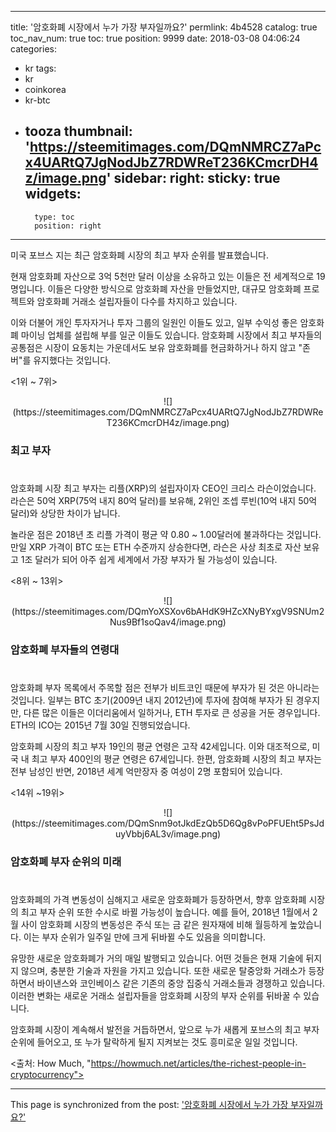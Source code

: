 
---
title: '암호화폐 시장에서 누가 가장 부자일까요?'
permlink: 4b4528
catalog: true
toc_nav_num: true
toc: true
position: 9999
date: 2018-03-08 04:06:24
categories:
- kr
tags:
- kr
- coinkorea
- kr-btc
- tooza
thumbnail: 'https://steemitimages.com/DQmNMRCZ7aPcx4UARtQ7JgNodJbZ7RDWReT236KCmcrDH4z/image.png'
sidebar:
    right:
        sticky: true
widgets:
    -
        type: toc
        position: right
---


미국 포브스 지는 최근 암호화폐 시장의 최고 부자 순위를 발표했습니다.

현재 암호화폐 자산으로 3억 5천만 달러 이상을 소유하고 있는 이들은 전 세계적으로 19명입니다.  이들은 다양한 방식으로 암호화폐 자산을 만들었지만, 대규모 암호화폐 프로젝트와 암호화폐 거래소 설립자들이 다수를 차지하고 있습니다.

이와 더불어 개인 투자자거나 투자 그룹의 일원인 이들도 있고, 일부 수익성 좋은 암호화폐 마이닝 업체를 설립해 부를 일군 이들도 있습니다.  암호화폐 시장에서 최고 부자들의 공통점은 시장이 요동치는 가운데서도 보유 암호화폐를 현금화하거나 하지 않고 "존버"를 유지했다는 것입니다. 

<1위 ~ 7위>

<center>
![](https://steemitimages.com/DQmNMRCZ7aPcx4UARtQ7JgNodJbZ7RDWReT236KCmcrDH4z/image.png)
</center>

### 최고 부자
#
암호화폐 시장 최고 부자는 리플(XRP)의 설립자이자 CEO인 크리스 라슨이었습니다.  라슨은 50억 XRP(75억 내지 80억 달러)를 보유해, 2위인 조셉 루빈(10억 내지 50억 달러)와 상당한 차이가 납니다.

놀라운 점은 2018년 초 리플 가격이 평균 약 0.80 ~ 1.00달러에 불과하다는 것입니다.  만일 XRP 가격이 BTC 또는 ETH 수준까지 상승한다면, 라슨은 사상 최초로 자산 보유고 1조 달러가 되어 아주 쉽게 세계에서 가장 부자가 될 가능성이 있습니다.


<8위 ~ 13위>

<center>
![](https://steemitimages.com/DQmYoXSXov6bAHdK9HZcXNyBYxgV9SNUm2Nus9Bf1soQav4/image.png)
</center>

### 암호화폐 부자들의 연령대
#
암호화폐 부자 목록에서 주목할 점은 전부가 비트코인 때문에 부자가 된 것은 아니라는 것입니다.  일부는 BTC 초기(2009년 내지 2012년)에 투자에 참여해 부자가 된 경우지만, 다른 많은 이들은 이더리움에서 일하거나, ETH 투자로 큰 성공을 거둔 경우입니다.  ETH의 ICO는 2015년 7월 30일 진행되었습니다.

암호화폐 시장의 최고 부자 19인의 평균 연령은 고작 42세입니다.  이와 대조적으로, 미국 내 최고 부자 400인의 평균 연령은 67세입니다.  한편, 암호화폐 시장의 최고 부자는 전부 남성인 반면, 2018년 세계 억만장자 중 여성이 2명 포함되어 있습니다.

<14위 ~19위>

<center>
![](https://steemitimages.com/DQmSnm9otJkdEzQb5D6Qg8vPoPFUEht5PsJduyVbbj6AL3v/image.png)
</center>

### 암호화폐 부자 순위의 미래
#
암호화폐의 가격 변동성이 심해지고 새로운 암호화폐가 등장하면서, 향후 암호화폐 시장의 최고 부자 순위 또한 수시로 바뀔 가능성이 높습니다.  예를 들어, 2018년 1월에서 2월 사이 암호화폐 시장의 변동성은 주식 또는 금 같은 원자재에 비해 월등하게 높았습니다.  이는 부자 순위가 일주일 만에 크게 뒤바뀔 수도 있음을 의미합니다.

유망한 새로운 암호화폐가 거의 매일 발행되고 있습니다.  어떤 것들은 현재 기술에 뒤지지 않으며, 충분한 기술과 자원을 가지고 있습니다.  또한 새로운 탈중앙화 거래소가 등장하면서 바이낸스와 코인베이스 같은 기존의 중앙 집중식 거래소들과 경쟁하고 있습니다.  이러한 변화는 새로운 거래소 설립자들을 암호화폐 시장의 부자 순위를 뒤바꿀 수 있습니다. 

암호화폐 시장이 계속해서 발전을 거듭하면서, 앞으로 누가 새롭게 포브스의 최고 부자 순위에 들어오고, 또 누가 탈락하게 될지 지켜보는 것도 흥미로운 일일 것입니다.

<출처: How Much, "https://howmuch.net/articles/the-richest-people-in-cryptocurrency">

- - -

This page is synchronized from the post: ['암호화폐 시장에서 누가 가장 부자일까요?'](https://steemit.com/@pius.pius/4b4528)
